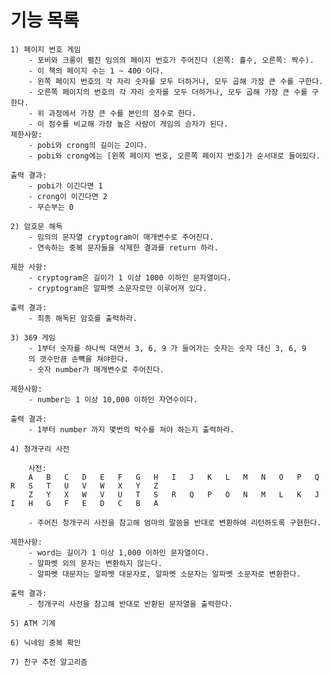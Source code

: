 # 기능 목록
    1) 페이지 번호 게임
        - 포비와 크롱이 펼친 임의의 페이지 번호가 주어진다 (왼쪽: 홀수, 오른쪽: 짝수).
        - 이 책의 페이지 수는 1 ~ 400 이다.
        - 왼쪽 페이지 번호의 각 자리 숫자를 모두 더하거나, 모두 곱해 가장 큰 수를 구한다.
        - 오른쪽 페이지의 번호의 각 자리 숫자를 모두 더하거나, 모두 곱해 가장 큰 수를 구한다.
        - 위 과정에서 가장 큰 수를 본인의 점수로 한다.
        - 이 점수를 비교해 가장 높은 사람이 게임의 승자가 된다.
    제한사항:
        - pobi와 crong의 길이는 2이다.
        - pobi와 crong에는 [왼쪽 페이지 번호, 오른쪽 페이지 번호]가 순서대로 들어있다.
        
    출력 결과:
        - pobi가 이긴다면 1
        - crong이 이긴다면 2
        - 무슨부는 0
    
    2) 암호문 해독
        - 임의의 문자열 cryptogram이 매개변수로 주어진다.
        - 연속하는 중복 문자들을 삭제한 결과를 return 하라.

    제한 사항:
        - cryptogram은 길이가 1 이상 1000 이하인 문자열이다.
        - cryptogram은 알파벳 소문자로만 이루어져 있다.

    출력 결과:
        - 최종 해독된 암호를 출력하라.

    3) 369 게임
        - 1부터 숫자를 하나씩 대면서 3, 6, 9 가 들어가는 숫자는 숫자 대신 3, 6, 9
        의 갯수만큼 손뼉을 쳐야한다.
        - 숫자 number가 매개변수로 주어진다.

    제한사항:
        - number는 1 이상 10,000 이하인 자연수이다.

    출력 결과:
        - 1부터 number 까지 몇번의 박수를 쳐야 하는지 출력하라.

    4) 청개구리 사전
    
        사전:
        A	B	C	D	E	F	G	H	I	J	K	L	M	N	O	P	Q	R	S	T	U	V	W	X	Y	Z
        Z	Y	X	W	V	U	T	S	R	Q	P	O	N	M	L	K	J	I	H	G	F	E	D	C	B	A

        - 주어진 청개구리 사전을 참고해 엄마의 말씀을 반대로 변환하여 리턴하도록 구현한다.
    
    제한사항:
        - word는 길이가 1 이상 1,000 이하인 문자열이다.
        - 알파벳 외의 문자는 변환하지 않는다.
        - 알파벳 대문자는 알파벳 대문자로, 알파벳 소문자는 알파벳 소문자로 변환한다.

    출력 결과:
        - 청개구리 사전을 참고해 반대로 반환된 문자열을 출력한다.

    5) ATM 기계

    6) 닉네임 중복 확인

    7) 친구 추천 알고리즘
    